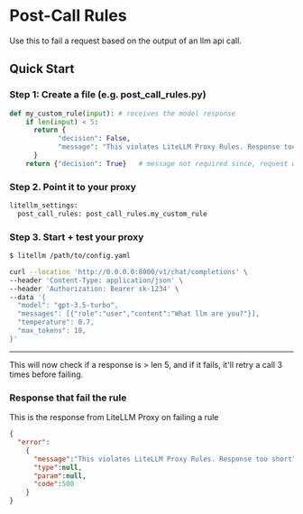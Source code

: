 # Post-Call Rules 

Use this to fail a request based on the output of an llm api call.

## Quick Start

### Step 1: Create a file (e.g. post_call_rules.py)

```python
def my_custom_rule(input): # receives the model response 
    if len(input) < 5: 
      return {
            "decision": False,
            "message": "This violates LiteLLM Proxy Rules. Response too short"
      }
    return {"decision": True}   # message not required since, request will pass
```

### Step 2. Point it to your proxy

```python
litellm_settings:
  post_call_rules: post_call_rules.my_custom_rule
```

### Step 3. Start + test your proxy

```bash
$ litellm /path/to/config.yaml
```

```bash
curl --location 'http://0.0.0.0:8000/v1/chat/completions' \
--header 'Content-Type: application/json' \
--header 'Authorization: Bearer sk-1234' \
--data '{
  "model": "gpt-3.5-turbo",
  "messages": [{"role":"user","content":"What llm are you?"}],
  "temperature": 0.7,
  "max_tokens": 10,
}'
```
---

This will now check if a response is > len 5, and if it fails, it'll retry a call 3 times before failing.

### Response that fail the rule

This is the response from LiteLLM Proxy on failing a rule

```json
{
  "error":
    {
      "message":"This violates LiteLLM Proxy Rules. Response too short",
      "type":null,
      "param":null,
      "code":500
    }
}   
```
